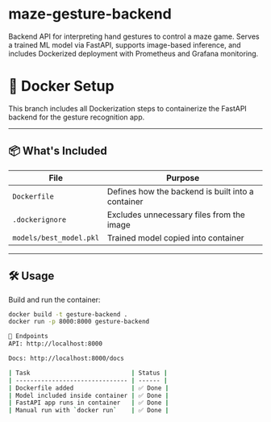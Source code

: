 # maze-gesture-backend
Backend API for interpreting hand gestures to control a maze game. Serves a trained ML model via FastAPI, supports image-based inference, and includes Dockerized deployment with Prometheus and Grafana monitoring.
# 🐳 Docker Setup

This branch includes all Dockerization steps to containerize the FastAPI backend for the gesture recognition app.

---

## 📦 What's Included

| File                 | Purpose                                        |
|----------------------|------------------------------------------------|
| `Dockerfile`         | Defines how the backend is built into a container |
| `.dockerignore`      | Excludes unnecessary files from the image      |
| `models/best_model.pkl` | Trained model copied into container         |

---

## 🛠️ Usage

Build and run the container:

```bash
docker build -t gesture-backend .
docker run -p 8000:8000 gesture-backend

🔗 Endpoints
API: http://localhost:8000

Docs: http://localhost:8000/docs

| Task                            | Status |
| ------------------------------- | ------ |
| Dockerfile added                | ✅ Done |
| Model included inside container | ✅ Done |
| FastAPI app runs in container   | ✅ Done |
| Manual run with `docker run`    | ✅ Done |
